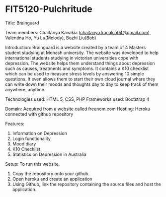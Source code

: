 # FIT5120-Pulchritude
Title: Brainguard

Team members:
Chaitanya Kanakia (chaitanya.kanakia04@gmail.com),
Valentina Ho,
Yu Lu(Melody),
Bozhi Liu(Bob)

Introduction: Brainguard is a website created by a team of 4 Masters student studying at Monash university. The website was developed to help international students studying in victorian universities cope with depression. The website helps them understand things about depression such as causes, treatments and symptoms.
It contains a K10 checklist which can be used to measure stress levels by answering 10 simple questions. It even allows them to start their own cloud journal where they can write down their moods and thoughts day to day to keep track of them anywhere, anytime.

Technologies used: HTML 5, CSS, PHP
Frameworks used: Bootstrap 4

Domain: Acquired from a website called freenom.com
Hosting: Heroku connected with github repository

Features:
1. Information on Depression
2. Login functionality
3. Mood diary
4. K10 Checklist
5. Statistics on Depression in Australia

Setup:
To run this website, 
1. Copy the repository onto your github.
2. Open heroku and create an application
3. Using Github, link the repository containing the source files and host the application.





